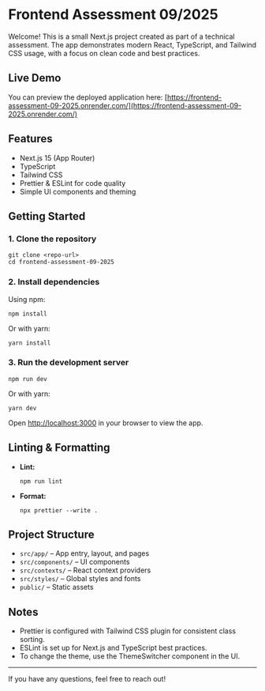 # Frontend Assessment 09/2025

Welcome! This is a small Next.js project created as part of a technical assessment. The app demonstrates modern React, TypeScript, and Tailwind CSS usage, with a focus on clean code and best practices.

## Live Demo

You can preview the deployed application here: [https://frontend-assessment-09-2025.onrender.com/](https://frontend-assessment-09-2025.onrender.com/)

## Features

- Next.js 15 (App Router)
- TypeScript
- Tailwind CSS
- Prettier & ESLint for code quality
- Simple UI components and theming

## Getting Started

### 1. Clone the repository

```
git clone <repo-url>
cd frontend-assessment-09-2025
```

### 2. Install dependencies

Using npm:

```
npm install
```

Or with yarn:

```
yarn install
```

### 3. Run the development server

```
npm run dev
```

Or with yarn:

```
yarn dev
```

Open [http://localhost:3000](http://localhost:3000) in your browser to view the app.

## Linting & Formatting

- **Lint:**
  ```
  npm run lint
  ```
- **Format:**
  ```
  npx prettier --write .
  ```

## Project Structure

- `src/app/` – App entry, layout, and pages
- `src/components/` – UI components
- `src/contexts/` – React context providers
- `src/styles/` – Global styles and fonts
- `public/` – Static assets

## Notes

- Prettier is configured with Tailwind CSS plugin for consistent class sorting.
- ESLint is set up for Next.js and TypeScript best practices.
- To change the theme, use the ThemeSwitcher component in the UI.

---

If you have any questions, feel free to reach out!
